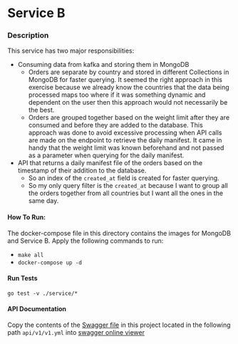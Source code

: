# Service B

### Description
This service has two major responsibilities:
- Consuming data from kafka and storing them in MongoDB
    - Orders are separate by country and stored in different Collections in MongoDB for faster querying. It seemed the right approach in this exercise because we already know the countries that the data being processed maps too where if it was something dynamic and dependent on the user then this approach would not necessarily be the best.
    - Orders are grouped together based on the weight limit after they are consumed and before they are added to the database. This approach was done to avoid excessive processing when API calls are made on the endpoint to retrieve the daily manifest. It came in handy that the weight limit was known beforehand and not passed as a parameter when querying for the daily manifest.
- API that returns a daily manifest file of the orders based on the timestamp of their addition to the database. 
    - So an index of the `created_at` field is created for faster querying.
    - So my only query filter is the `created_at` because I want to group all the orders together from all countries but I want all the ones in the same day.
#### How To Run:
The docker-compose file in this directory contains the images for MongoDB and Service B.
Apply the following commands to run:
- `make all`
- `docker-compose up -d`

#### Run Tests
`go test -v ./service/*`

#### API Documentation
Copy the contents of the [Swagger file](api/v1/v1.yml) in this project located in the following path `api/v1/v1.yml` into [swagger online viewer](https://editor.swagger.io/)